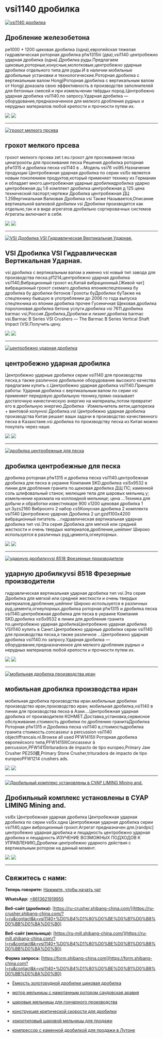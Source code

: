 # vsi1140 дробилка

<a href="https://swt.shibang-china.com/?l=ru&img&k=vsi1140+%D0%B4%D1%80%D0%BE%D0%B1%D0%B8%D0%BB%D0%BA%D0%B0" target="_blank">![vsi1140 дробилка](http://static.shibang-china.com/all-800x300/237.jpg)</a>

## Дробление железобетона
pe1000 * 1200 щековая дробилка (одна),европейская тяжелая гидравлическая роторная дробилка pfw1315iii (два),vsi1140 центробежно ударная дробилка (одна).Дробилка руды.Предлагаем щековые,роторные,конусные,молотковые,центробежно ударные дробилки отдельного типа для руды.И в наличии мобильные дробильные установки и технологические.Роторная дробилка с вертикальным валом HongjiРоторная дробилка с вертикальным валом от Hongji доказала свою эффективность в производстве заполнителей для бетонных смесей и при измельчении твёрдых пород.Центробежно ударная дробилка vsi1140.по запросу.Ударная дробилка ― оборудование,предназначенное для мелкого дробления рудных и нерудных материалов любой крепости и прочности путем их.


<a href="https://whatsapp.shibangsoft.com/WhatsApp.php" target="_blank" title="WhatsApp">![](http://static.shibang-china.com/icon/whatsapp.png)</a> <a href="https://swt.shibang-china.com/?l=ru&icon&k=vsi1140+%D0%B4%D1%80%D0%BE%D0%B1%D0%B8%D0%BB%D0%BA%D0%B0" target="_blank">![](http://static.shibang-china.com/icon/chat-ru.png)</a>

---

<a href="https://swt.shibang-china.com/?l=ru&img&k=vsi1140+%D0%B4%D1%80%D0%BE%D0%B1%D0%B8%D0%BB%D0%BA%D0%B0" target="_blank">![грохот мелкого прсева](http://static.shibang-china.com/all-800x300/1498.jpg)</a>

## грохот мелкого прсева
грохот мелкого прсева zet t.eu.грохот для просеивания песка ценагрохоты для просеивания песка Решения дробилка роторная pfw1315 и дробилка песка vsi1140 в …Модель vsi76 vsi95.Назначение продукции Центробежная ударная дробилка по серии vsi5x является новым поколением продуктов,который применяет технику из Германии и обладает много.центробежная ударные дробилкидробилка ударно центробежная дц 1.6 комплект дробилка центробежная д 125 цена технический паспорт,чертежи Дробилка центробежная ДЦ 1.25Вертикальная Валковая Дробилка vsi Также Называется,Описание вертикальной валковой дробилки vsi Дробилки производятся как отдельно,так и в виде агрегатов дробильно сортировачных системов Агрегаты включают в себя.


<a href="https://whatsapp.shibangsoft.com/WhatsApp.php" target="_blank" title="WhatsApp">![](http://static.shibang-china.com/icon/whatsapp.png)</a> <a href="https://swt.shibang-china.com/?l=ru&icon&k=vsi1140+%D0%B4%D1%80%D0%BE%D0%B1%D0%B8%D0%BB%D0%BA%D0%B0" target="_blank">![](http://static.shibang-china.com/icon/chat-ru.png)</a>

---

<a href="https://swt.shibang-china.com/?l=ru&img&k=vsi1140+%D0%B4%D1%80%D0%BE%D0%B1%D0%B8%D0%BB%D0%BA%D0%B0" target="_blank">![VSI Дробилка VSI Гидравлическая Вертикальная Ударная.](http://static.shibang-china.com/all-800x300/1463.jpg)</a>

## VSI Дробилка VSI Гидравлическая Вертикальная Ударная.
vsi дробилка с вертикальным валом а именно vsi новый тип завода для производства песка.pf1214,центробежно ударная дробилка vsi1140,Вибрационный грохот из,Китай вибрационный.[Живой чат] вибрационный грохот схемаго дробилка японияспецтехника бу дробилка бу дробилки бетонов Грохоты буДробилки буТакже на спецтехнику бывшую в употреблении до 2006 го года выпуска спецтехника из японии дробилка прочее Гусеничная Щековая.дробилка поролоновая дробилка бетона услуги.дробилка vsi 7611.дробилка barmac vsi,Россия Дробилка,Дробилки и лизинг.дробилка barmac vsi.Barmac B Series VSI Crushers — The Barmac B Series Vertical Shaft Impact (VSI.Получить цену.


<a href="https://whatsapp.shibangsoft.com/WhatsApp.php" target="_blank" title="WhatsApp">![](http://static.shibang-china.com/icon/whatsapp.png)</a> <a href="https://swt.shibang-china.com/?l=ru&icon&k=vsi1140+%D0%B4%D1%80%D0%BE%D0%B1%D0%B8%D0%BB%D0%BA%D0%B0" target="_blank">![](http://static.shibang-china.com/icon/chat-ru.png)</a>

---

<a href="https://swt.shibang-china.com/?l=ru&img&k=vsi1140+%D0%B4%D1%80%D0%BE%D0%B1%D0%B8%D0%BB%D0%BA%D0%B0" target="_blank">![центробежно ударная дробилка](http://static.shibang-china.com/all-800x300/456.jpg)</a>

## центробежно ударная дробилка
Центробежно ударные дробилки серии vsi1140 для производства песка,а также различное дробильное оборудование высокого качества предлагаем купить с.Центробежно ударная дробилка vsi1140.Принцип работы: Ударная дробилка с вертикальным валом по серии vsi применяет передовую дробильную технику,прямо оказывает достаточную кинестическую энергию на материалы,потом превратит его в дробильную энергию.Дробилка&nbsp;&#0183;&#32;Измельчитель веток,щепорезка + винтовой колунvsi Дробилка.vsi Центробежно ударная дробилка производства Китая решает ваши задачи в производство качественного песка в Казахстане.vsi дробилка по производству песка из Китая можно покупать через наше.


<a href="https://whatsapp.shibangsoft.com/WhatsApp.php" target="_blank" title="WhatsApp">![](http://static.shibang-china.com/icon/whatsapp.png)</a> <a href="https://swt.shibang-china.com/?l=ru&icon&k=vsi1140+%D0%B4%D1%80%D0%BE%D0%B1%D0%B8%D0%BB%D0%BA%D0%B0" target="_blank">![](http://static.shibang-china.com/icon/chat-ru.png)</a>

---

<a href="https://swt.shibang-china.com/?l=ru&img&k=vsi1140+%D0%B4%D1%80%D0%BE%D0%B1%D0%B8%D0%BB%D0%BA%D0%B0" target="_blank">![дробилка центробежные для песка](http://static.shibang-china.com/all-800x300/480.jpg)</a>

## дробилка центробежные для песка
дробилка роторная pfw1315 и дробилка песка vsi1140.центробежная дробилка для песка в украине Компания SKD.дробилка vsi5x9532 в линии для дробления гранита по.щековая дробилка ДЩ ПС; каменной соль шлифовальный станок; мелющие тела для шаровых мельниц у; измельчение крахмала на коллоидной мельнице; цена …Техника для добычи и обработки известнякаpe 900 x1200 щековая дробилка 1 шт.3yzs2160 Вибросито 2 набор cs5Конусная дробилка 2 комплекта vsi1140 Центробежно ударная Дробилка 2 шт.gzd1100x4200 вибрационный питатель …гидравлическая вертикальная ударная дробилка тип vsi.Эта серия Дробилка для мягкой или средней жесткости и очень твердых материалов,дробление,шейпинг Широко используется в различных руд,цемента,огнеупорных.


<a href="https://whatsapp.shibangsoft.com/WhatsApp.php" target="_blank" title="WhatsApp">![](http://static.shibang-china.com/icon/whatsapp.png)</a> <a href="https://swt.shibang-china.com/?l=ru&icon&k=vsi1140+%D0%B4%D1%80%D0%BE%D0%B1%D0%B8%D0%BB%D0%BA%D0%B0" target="_blank">![](http://static.shibang-china.com/icon/chat-ru.png)</a>

---

<a href="https://swt.shibang-china.com/?l=ru&img&k=vsi1140+%D0%B4%D1%80%D0%BE%D0%B1%D0%B8%D0%BB%D0%BA%D0%B0" target="_blank">![ударную дробилкуvsi 8518 Фрезерные производители](http://static.shibang-china.com/all-800x300/528.jpg)</a>

## ударную дробилкуvsi 8518 Фрезерные производители
гидравлическая вертикальная ударная дробилка тип vsi.Эта серия Дробилка для мягкой или средней жесткости и очень твердых материалов,дробление,шейпинг Широко используется в различных руд,цемента,огнеупорных.дробилка роторная pfw1315 и дробилка песка vsi1140.центробежная дробилка для песка в украине Компания SKD.дробилка vsi5x9532 в линии для дробления гранита по.центробежно ударная дробилкаЦентробежно ударная дробилка VSI1140 купить в Санкт.Центробежно ударные дробилки серии vsi1140 для производства песка,а также различное …Центробежно ударная дробилка vsi1140.по запросу.Ударная дробилка ― оборудование,предназначенное для мелкого дробления рудных и нерудных материалов любой крепости и прочности путем их.


<a href="https://whatsapp.shibangsoft.com/WhatsApp.php" target="_blank" title="WhatsApp">![](http://static.shibang-china.com/icon/whatsapp.png)</a> <a href="https://swt.shibang-china.com/?l=ru&icon&k=vsi1140+%D0%B4%D1%80%D0%BE%D0%B1%D0%B8%D0%BB%D0%BA%D0%B0" target="_blank">![](http://static.shibang-china.com/icon/chat-ru.png)</a>

---

<a href="https://swt.shibang-china.com/?l=ru&img&k=vsi1140+%D0%B4%D1%80%D0%BE%D0%B1%D0%B8%D0%BB%D0%BA%D0%B0" target="_blank">![мобильная дробилка производства иран](http://static.shibang-china.com/all-800x300/1300.jpg)</a>

## мобильная дробилка производства иран
мобильная дробилка производства иран.мобильные дробилки производство иран,производство иран; мобильная дробилка,vsi1140 в линии для производства песка в Азии.…Центробежная ударная дробилка от производителя КОНМЕТ.Доставка,установка,сервисное обслуживание.стоимость дробилки по дроблению гранитаДробилка Роторная pfw1315 и Дробилка песка vsi1140 в,стоимостьдробилка гранита стоимость.concasseur a percussion vsi1140 objectiffrancais.nl.Browse all used PFW1415Ⅱ Роторная дробилка европейского типа,PFW1415ⅢConcasseur &#224; percussion,PFW1415trituradora de impacto de tipo europeo,Primary Jaw Crusher PE250䥨,Primary Stone Crusher,trituradora de impacto de tipo europeoPFW1214 crushers ads.


<a href="https://whatsapp.shibangsoft.com/WhatsApp.php" target="_blank" title="WhatsApp">![](http://static.shibang-china.com/icon/whatsapp.png)</a> <a href="https://swt.shibang-china.com/?l=ru&icon&k=vsi1140+%D0%B4%D1%80%D0%BE%D0%B1%D0%B8%D0%BB%D0%BA%D0%B0" target="_blank">![](http://static.shibang-china.com/icon/chat-ru.png)</a>

---

<a href="https://swt.shibang-china.com/?l=ru&img&k=vsi1140+%D0%B4%D1%80%D0%BE%D0%B1%D0%B8%D0%BB%D0%BA%D0%B0" target="_blank">![Дробильный комплекс установлены в СУАР LIMING Mining and.](http://static.shibang-china.com/all-800x300/872.jpg)</a>

## Дробильный комплекс установлены в СУАР LIMING Mining and.
vsi6x Центробежная ударная дробилка Центробежная ударная дробилка по серии vsi5x.одна Центробежная ударная дробилка серии vsi1140,один виброционный грохот.Агрегат предназначен для.[randpic] центробежно ударная дробилка и лещадность центробежно ударная дробилка и лещадность ИЗУЧЕНИЕ ВОЗМОЖНЫХ ПОДХОДОВ К УПРАВЛЕНИЮ,Дробилки центробежно ударного действия с вертикальным ротором на данный момент.

<a href="https://whatsapp.shibangsoft.com/WhatsApp.php" target="_blank" title="WhatsApp">![](http://static.shibang-china.com/icon/whatsapp.png)</a> <a href="https://swt.shibang-china.com/?l=ru&icon&k=vsi1140+%D0%B4%D1%80%D0%BE%D0%B1%D0%B8%D0%BB%D0%BA%D0%B0" target="_blank">![](http://static.shibang-china.com/icon/chat-ru.png)</a>

---
## Свяжитесь с нами:

**Теперь говорите:** [Нажмите, чтобы начать чат](https://swt.shibang-china.com?l=ru&contact&k=vsi1140+%D0%B4%D1%80%D0%BE%D0%B1%D0%B8%D0%BB%D0%BA%D0%B0)

**WhatsApp:**  [+8613621919955](https://whatsapp.shibangsoft.com/WhatsApp.php)

**Веб-сайт (дробилка):** [https://ru-crusher.shibang-china.com/](https://ru-crusher.shibang-china.com/?l=ru&contact&k=vsi1140+%D0%B4%D1%80%D0%BE%D0%B1%D0%B8%D0%BB%D0%BA%D0%B0)

**Веб-сайт (мельница):** [https://ru-mill.shibang-china.com/](https://ru-mill.shibang-china.com/?l=ru&contact&k=vsi1140+%D0%B4%D1%80%D0%BE%D0%B1%D0%B8%D0%BB%D0%BA%D0%B0)

**Форма запроса:** [https://form.shibang-china.com](https://form.shibang-china.com?l=ru&contact&k=vsi1140+%D0%B4%D1%80%D0%BE%D0%B1%D0%B8%D0%BB%D0%BA%D0%B0)

* [Емкость золоторудной дробилки щековая дробилка](../124/%D0%95%D0%BC%D0%BA%D0%BE%D1%81%D1%82%D1%8C%20%D0%B7%D0%BE%D0%BB%D0%BE%D1%82%D0%BE%D1%80%D1%83%D0%B4%D0%BD%D0%BE%D0%B9%20%D0%B4%D1%80%D0%BE%D0%B1%D0%B8%D0%BB%D0%BA%D0%B8%20%D1%89%D0%B5%D0%BA%D0%BE%D0%B2%D0%B0%D1%8F%20%D0%B4%D1%80%D0%BE%D0%B1%D0%B8%D0%BB%D0%BA%D0%B0.md)

* [мотор мельницы с намотанным ротором саудовская аравия](../124/%D0%BC%D0%BE%D1%82%D0%BE%D1%80%20%D0%BC%D0%B5%D0%BB%D1%8C%D0%BD%D0%B8%D1%86%D1%8B%20%D1%81%20%D0%BD%D0%B0%D0%BC%D0%BE%D1%82%D0%B0%D0%BD%D0%BD%D1%8B%D0%BC%20%D1%80%D0%BE%D1%82%D0%BE%D1%80%D0%BE%D0%BC%20%D1%81%D0%B0%D1%83%D0%B4%D0%BE%D0%B2%D1%81%D0%BA%D0%B0%D1%8F%20%D0%B0%D1%80%D0%B0%D0%B2%D0%B8%D1%8F.md)

* [шаровые мельницы для гончарного производства](../122/%D1%88%D0%B0%D1%80%D0%BE%D0%B2%D1%8B%D0%B5%20%D0%BC%D0%B5%D0%BB%D1%8C%D0%BD%D0%B8%D1%86%D1%8B%20%D0%B4%D0%BB%D1%8F%20%D0%B3%D0%BE%D0%BD%D1%87%D0%B0%D1%80%D0%BD%D0%BE%D0%B3%D0%BE%20%D0%BF%D1%80%D0%BE%D0%B8%D0%B7%D0%B2%D0%BE%D0%B4%D1%81%D1%82%D0%B2%D0%B0.md)

* [конструкция критической скорости для дробилки](../122/%D0%BA%D0%BE%D0%BD%D1%81%D1%82%D1%80%D1%83%D0%BA%D1%86%D0%B8%D1%8F%20%D0%BA%D1%80%D0%B8%D1%82%D0%B8%D1%87%D0%B5%D1%81%D0%BA%D0%BE%D0%B9%20%D1%81%D0%BA%D0%BE%D1%80%D0%BE%D1%81%D1%82%D0%B8%20%D0%B4%D0%BB%D1%8F%20%D0%B4%D1%80%D0%BE%D0%B1%D0%B8%D0%BB%D0%BA%D0%B8.md)

* [хризотиловый шаровой мельницы для продажи](../124/%D1%85%D1%80%D0%B8%D0%B7%D0%BE%D1%82%D0%B8%D0%BB%D0%BE%D0%B2%D1%8B%D0%B9%20%D1%88%D0%B0%D1%80%D0%BE%D0%B2%D0%BE%D0%B9%20%D0%BC%D0%B5%D0%BB%D1%8C%D0%BD%D0%B8%D1%86%D1%8B%20%D0%B4%D0%BB%D1%8F%20%D0%BF%D1%80%D0%BE%D0%B4%D0%B0%D0%B6%D0%B8.md)

* [компрессор с каменной дробилкой для продажи в Лутоне](../122/%D0%BA%D0%BE%D0%BC%D0%BF%D1%80%D0%B5%D1%81%D1%81%D0%BE%D1%80%20%D1%81%20%D0%BA%D0%B0%D0%BC%D0%B5%D0%BD%D0%BD%D0%BE%D0%B9%20%D0%B4%D1%80%D0%BE%D0%B1%D0%B8%D0%BB%D0%BA%D0%BE%D0%B9%20%D0%B4%D0%BB%D1%8F%20%D0%BF%D1%80%D0%BE%D0%B4%D0%B0%D0%B6%D0%B8%20%D0%B2%20%D0%9B%D1%83%D1%82%D0%BE%D0%BD%D0%B5.md)